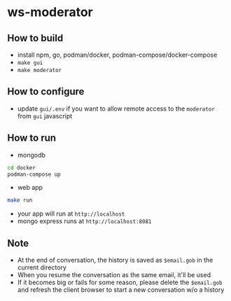 # ws-moderator

## How to build

* install npm, go, podman/docker, podman-compose/docker-compose
* `make gui`
* `make moderator`

## How to configure

* update `gui/.env` if you want to allow remote access to the `moderator` from `gui` javascript

## How to run

* mongodb

```sh
cd docker
podman-compose up
```

* web app

```sh
make run
```

* your app will run at `http://localhost`
* mongo express runs at `http://localhost:8081`

## Note

* At the end of conversation, the history is saved as `$email.gob` in the current directory
* When you resume the conversation as the same email, it'll be used
* If it becomes big or fails for some reason, please delete the `$email.gob` and refresh the client browser to start a new conversation w/o a history
